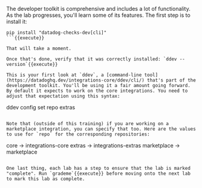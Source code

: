 The developer toolkit is comprehensive and includes a lot of functionality. As the lab progresses, you'll learn some of its features. The first step is to install it:
```
pip install "datadog-checks-dev[cli]"
```{{execute}}

That will take a moment.

Once that's done, verify that it was correctly installed: `ddev --version`{{execute}}

This is your first look at `ddev`, a [command-line tool](https://datadoghq.dev/integrations-core/ddev/cli/) that's part of the development toolkit. You'll be using it a fair amount going forward. By default it expects to work on the core integrations. You need to adjust that expectation using this syntax:
```
ddev config set repo extras
```{{execute}}

Note that (outside of this training) if you are working on a marketplace integration, you can specify that too. Here are the values to use for `repo` for the corresponding repositories:
```
core        -> integrations-core
extras      -> integrations-extras
marketplace -> marketplace
```

One last thing, each lab has a step to ensure that the lab is marked "complete". Run `grademe`{{execute}} before moving onto the next lab to mark this lab as complete.